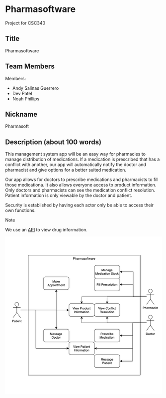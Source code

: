 # Pharmasoftware

Project for CSC340

## Title

Pharmasoftware

## Team Members

Members:

- Andy Salinas Guerrero
- Dev Patel
- Noah Phillips

## Nickname

Pharmasoft

## Description (about 100 words)

This management system app will be an easy way for pharmacies to manage distribution of medications.
If a medication is prescribed that has a conflict with another, our app will automatically notify the
doctor and pharmacist and give options for a better suited medication.

Our app allows for doctors to prescribe medications and pharmacists to fill those medicationa. It also
allows everyone access to product information. Only doctors and pharmacists can see the medication conflict
resolution. Patient information is only viewable by the doctor and patient.

Security is established by having each actor only be able to access their own functions.

> [!NOTE]
> We use an [API](https://open.fda.gov/) to view drug information.

![Case-Use Diagram](/UseCaseDiagram.png)
